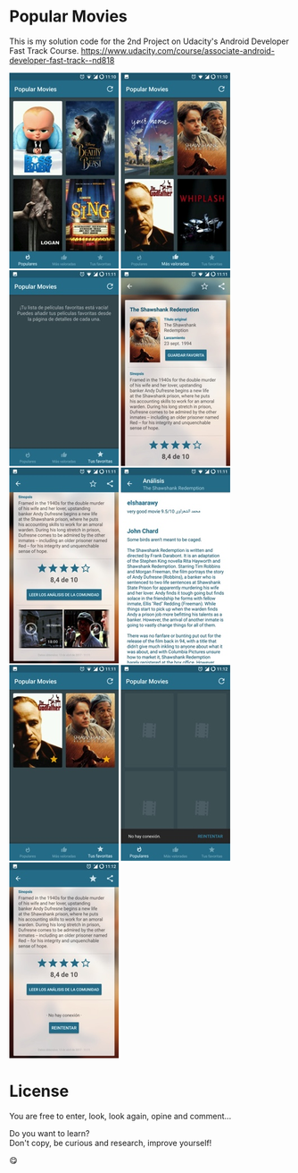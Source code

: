 # Popular Movies

This is my solution code for the 2nd Project on Udacity's Android Developer Fast Track Course.
https://www.udacity.com/course/associate-android-developer-fast-track--nd818

![Popular movies](https://github.com/bumxu/PopularMovies/blob/demo/demo/01.jpg)
![Top rated](https://github.com/bumxu/PopularMovies/blob/demo/demo/02.jpg)
![Favorites (empty :<)](https://github.com/bumxu/PopularMovies/blob/demo/demo/03.jpg)
![Movie details](https://github.com/bumxu/PopularMovies/blob/demo/demo/04.jpg)
![More details](https://github.com/bumxu/PopularMovies/blob/demo/demo/05.jpg)
![Reviews](https://github.com/bumxu/PopularMovies/blob/demo/demo/06.jpg)
![Yeah, we have favorites!](https://github.com/bumxu/PopularMovies/blob/demo/demo/07.jpg)
![But not connection](https://github.com/bumxu/PopularMovies/blob/demo/demo/08.jpg)
![Thus we cannot watch trailers](https://github.com/bumxu/PopularMovies/blob/demo/demo/09.jpg)

# License

You are free to enter, look, look again, opine and comment...
  
Do you want to learn?  
Don't copy, be curious and research, improve yourself!
  
😋
